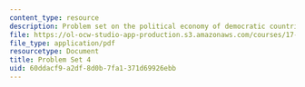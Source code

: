 ```yaml
---
content_type: resource
description: Problem set on the political economy of democratic countries.
file: https://ol-ocw-studio-app-production.s3.amazonaws.com/courses/17-812j-collective-choice-i-fall-2008/60ddacf9a2df8d0b7fa1371d69926ebb_pset4.pdf
file_type: application/pdf
resourcetype: Document
title: Problem Set 4
uid: 60ddacf9-a2df-8d0b-7fa1-371d69926ebb
---
```

